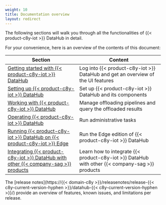 ```yaml
---
weight: 10
title: Documentation overview
layout: redirect
---
```


The following sections will walk you through all the functionalities of {{< product-c8y-iot >}} DataHub in detail.

For your convenience, here is an overview of the contents of this document:

| Section | Content |
| -----   | -----   |
| [Getting started with {{< product-c8y-iot >}} DataHub](/datahub/getting-started-with-datahub) | Log into {{< product-c8y-iot >}} DataHub and get an overview of the UI features |
| [Setting up {{< product-c8y-iot >}} DataHub](/datahub/setting-up-datahub) | Set up {{< product-c8y-iot >}} DataHub and its components |
| [Working with {{< product-c8y-iot >}} DataHub](/datahub/working-with-datahub) | Manage offloading pipelines and query the offloaded results |
| [Operating {{< product-c8y-iot >}} DataHub](/datahub/operating-datahub) | Run administrative tasks |
| [Running {{< product-c8y-iot >}} DataHub on {{< product-c8y-iot >}} Edge](/datahub/running-datahub-on-the-edge) | Run the Edge edition of {{< product-c8y-iot >}} DataHub |
| [Integrating {{< product-c8y-iot >}} DataHub with other {{< company-sag >}} products](/datahub/integrating-datahub-with-other-products) | Learn how to integrate {{< product-c8y-iot >}} DataHub with other {{< company-sag >}} products |

The [release notes](https://{{< domain-c8y >}}/releasenotes/release-{{< c8y-current-version-hyphen >}}/datahub-{{< c8y-current-version-hyphen >}}/) provide an overview of features, known issues, and limitations per release.
